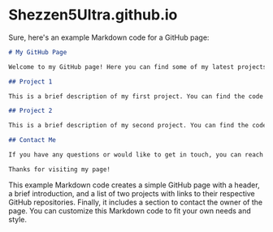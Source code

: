 # Shezzen5Ultra.github.io
Sure, here's an example Markdown code for a GitHub page:

```markdown
# My GitHub Page

Welcome to my GitHub page! Here you can find some of my latest projects:

## Project 1

This is a brief description of my first project. You can find the code [here](https://github.com/myusername/project1).

## Project 2

This is a brief description of my second project. You can find the code [here](https://github.com/myusername/project2).

## Contact Me

If you have any questions or would like to get in touch, you can reach me at myemail@example.com.

Thanks for visiting my page!
```

This example Markdown code creates a simple GitHub page with a header, a brief introduction, and a list of two projects with links to their respective GitHub repositories. Finally, it includes a section to contact the owner of the page. You can customize this Markdown code to fit your own needs and style.
